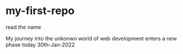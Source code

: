 # my-first-repo
read the name

My journey into the unkonwn world of web development enters a new phase today 30th-Jan-2022
